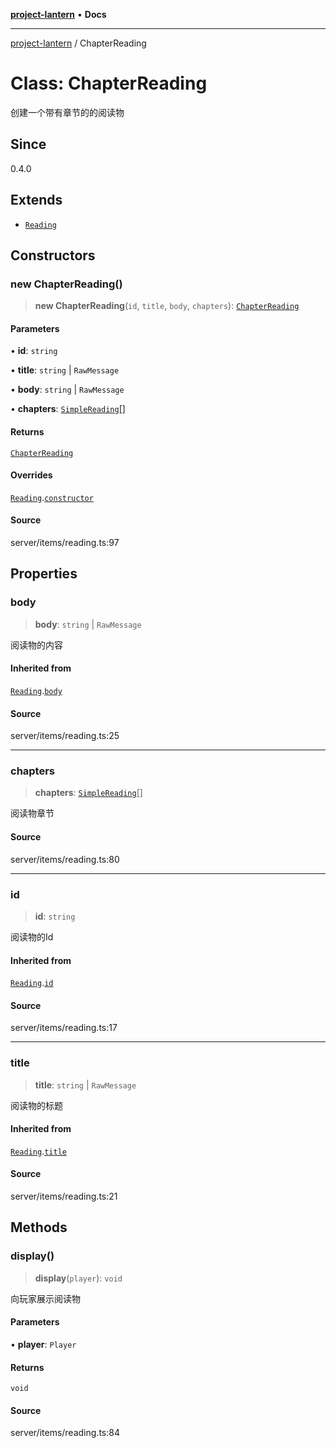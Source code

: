 [**project-lantern**](../README.md) • **Docs**

***

[project-lantern](../globals.md) / ChapterReading

# Class: ChapterReading

创建一个带有章节的的阅读物

## Since

0.4.0

## Extends

- [`Reading`](Reading.md)

## Constructors

### new ChapterReading()

> **new ChapterReading**(`id`, `title`, `body`, `chapters`): [`ChapterReading`](ChapterReading.md)

#### Parameters

• **id**: `string`

• **title**: `string` \| `RawMessage`

• **body**: `string` \| `RawMessage`

• **chapters**: [`SimpleReading`](SimpleReading.md)[]

#### Returns

[`ChapterReading`](ChapterReading.md)

#### Overrides

[`Reading`](Reading.md).[`constructor`](Reading.md#constructors)

#### Source

server/items/reading.ts:97

## Properties

### body

> **body**: `string` \| `RawMessage`

阅读物的内容

#### Inherited from

[`Reading`](Reading.md).[`body`](Reading.md#body)

#### Source

server/items/reading.ts:25

***

### chapters

> **chapters**: [`SimpleReading`](SimpleReading.md)[]

阅读物章节

#### Source

server/items/reading.ts:80

***

### id

> **id**: `string`

阅读物的Id

#### Inherited from

[`Reading`](Reading.md).[`id`](Reading.md#id)

#### Source

server/items/reading.ts:17

***

### title

> **title**: `string` \| `RawMessage`

阅读物的标题

#### Inherited from

[`Reading`](Reading.md).[`title`](Reading.md#title)

#### Source

server/items/reading.ts:21

## Methods

### display()

> **display**(`player`): `void`

向玩家展示阅读物

#### Parameters

• **player**: `Player`

#### Returns

`void`

#### Source

server/items/reading.ts:84
